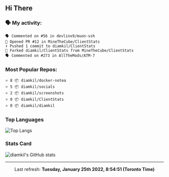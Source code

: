 ## Hi There

### 🗣 My activity:

```
🗣 Commented on #56 in devlinx9/muon-ssh
💪 Opened PR #12 in MineTheCube/ClientStats
⬆️ Pushed 1 commit to diamkil/ClientStats
🍴 Forked diamkil/ClientStats from MineTheCube/ClientStats
🗣 Commented on #273 in AllTheMods/ATM-7
```

### Most Popular Repos:

```
⭐️ 8 📦 diamkil/docker-notea
⭐️ 5 📦 diamkil/socials
⭐️ 2 📦 diamkil/screenshots
⭐️ 0 📦 diamkil/ClientStats
⭐️ 0 📦 diamkil/diamkil
```

### Top Languages

![Top Langs](https://github-readme-stats.vercel.app/api/top-langs/?username=diamkil&layout=compact&langs_count=10)

### Stats Card

![diamkil's GitHub stats](https://github-readme-stats.vercel.app/api?username=diamkil&count_private=true&show_icons=true)

---

<p align="center">
  Last refresh: 
  <b>Tuesday, January 25th 2022, 8:54:51 (Toronto Time)</b>
</p>
